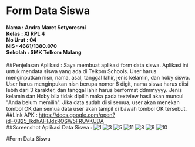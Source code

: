 # Form Data Siswa
<h4>Nama    : Andra Maret Setyoresmi
<br>Kelas   : XI RPL 4
<br>No Urut : 04
<br>NIS     : 4661/1380.070
<br>Sekolah : SMK Telkom Malang</h4>

##Penjelasan Aplikasi :
Saya membuat aplikasi form data siswa. Aplikasi ini untuk mendata siswa yang ada di Telkom Schools. User harus menginputkan nisn, nama,
asal, tanggal lahir, jenis kelamin, dan hoby siswa. User harus menginpukan nisn berupa nomor 6 digit, nama siswa harus diisi lebih dari 3 karakter,
dan tanggal lahir harus berformat ddmmyyyy. Jenis kelamin dan Hoby bila tidak dipilih maka pada textview hasil akan muncul "Anda belum memilih".
Jika data sudah diisi semua, user akan menekan tombol OK dan semua data user akan tampil di bawah tombol OK tersebut.
<br>
##Link APK :
https://docs.google.com/open?id=0B25_lkdhAHIJdzROSW5FRUVKUDA
<br>
##Screenshot Aplikasi Data Siswa :
![1](https://cloud.githubusercontent.com/assets/22126069/18415474/123af22e-781e-11e6-97ec-cdbef03a94a0.PNG)
![3](https://cloud.githubusercontent.com/assets/22126069/18415473/123a946e-781e-11e6-9c38-caec86f32044.PNG)
![5](https://cloud.githubusercontent.com/assets/22126069/18415477/123de9ca-781e-11e6-8fd1-a4e3664b4ce9.PNG)
![11](https://cloud.githubusercontent.com/assets/22126069/18415512/eeff263a-781e-11e6-9cba-4b5233cc049c.PNG)
![8](https://cloud.githubusercontent.com/assets/22126069/18415472/123a27b8-781e-11e6-9dca-fad8b277ec6f.PNG)
![9](https://cloud.githubusercontent.com/assets/22126069/18415475/123d5fc8-781e-11e6-8b98-dc8b30f2722c.PNG)
![10](https://cloud.githubusercontent.com/assets/22126069/18415478/12869da0-781e-11e6-8c08-9107fab82634.PNG)

#Form Data Siswa
